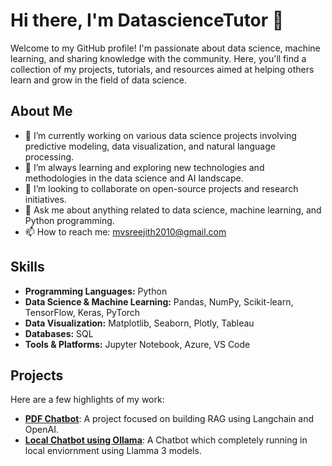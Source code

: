 # Hi there, I'm DatascienceTutor 👋

Welcome to my GitHub profile! I'm passionate about data science, machine learning, and sharing knowledge with the community. Here, you'll find a collection of my projects, tutorials, and resources aimed at helping others learn and grow in the field of data science.

## About Me

- 🔭 I’m currently working on various data science projects involving predictive modeling, data visualization, and natural language processing.
- 🌱 I’m always learning and exploring new technologies and methodologies in the data science and AI landscape.
- 👯 I’m looking to collaborate on open-source projects and research initiatives.
- 💬 Ask me about anything related to data science, machine learning, and Python programming.
- 📫 How to reach me: [mvsreejith2010@gmail.com](mailto:mvsreejith2010@gmail.com)

## Skills

- **Programming Languages:** Python
- **Data Science & Machine Learning:** Pandas, NumPy, Scikit-learn, TensorFlow, Keras, PyTorch
- **Data Visualization:** Matplotlib, Seaborn, Plotly, Tableau
- **Databases:** SQL
- **Tools & Platforms:** Jupyter Notebook, Azure, VS Code

## Projects

Here are a few highlights of my work:

- [**PDF Chatbot**](https://github.com/DatascienceTutor/pdfchatbot): A project focused on building RAG using Langchain and OpenAI.
- [**Local Chatbot using Ollama**](https://github.com/DatascienceTutor/OllamaChatBot): A Chatbot which completely running in local enviornment using Llamma 3 models.
